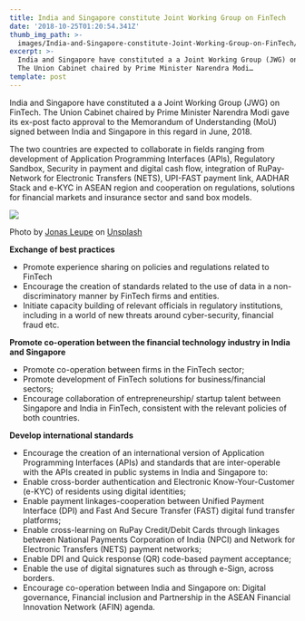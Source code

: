 ```yaml
---
title: India and Singapore constitute Joint Working Group on FinTech
date: '2018-10-25T01:20:54.341Z'
thumb_img_path: >-
  images/India-and-Singapore-constitute-Joint-Working-Group-on-FinTech/1*YteT-yzqqMCdDzjYTsB4XA.jpeg
excerpt: >-
  India and Singapore have constituted a a Joint Working Group (JWG) on FinTech.
  The Union Cabinet chaired by Prime Minister Narendra Modi…
template: post
---
```

India and Singapore have constituted a a Joint Working Group (JWG) on FinTech. The Union Cabinet chaired by Prime Minister Narendra Modi gave its ex-post facto approval to the Memorandum of Understanding (MoU) signed between India and Singapore in this regard in June, 2018.

The two countries are expected to collaborate in fields ranging from development of Application Programming Interfaces (APls), Regulatory Sandbox, Security in payment and digital cash flow, integration of RuPay-Network for Electronic Transfers (NETS), UPI-FAST payment link, AADHAR Stack and e-KYC in ASEAN region and cooperation on regulations, solutions for financial markets and insurance sector and sand box models.

![](/images/India-and-Singapore-constitute-Joint-Working-Group-on-FinTech/1*YteT-yzqqMCdDzjYTsB4XA.jpeg)

<figcaption>Photo by <a href="https://unsplash.com/photos/XL1YpEnVLb0?utm_source=unsplash&amp;utm_medium=referral&amp;utm_content=creditCopyText" data-href="https://unsplash.com/photos/XL1YpEnVLb0?utm_source=unsplash&amp;utm_medium=referral&amp;utm_content=creditCopyText" class="markup--anchor markup--figure-anchor" rel="noopener" target="_blank">Jonas Leupe</a> on&nbsp;<a href="https://unsplash.com/search/photos/fintech?utm_source=unsplash&amp;utm_medium=referral&amp;utm_content=creditCopyText" data-href="https://unsplash.com/search/photos/fintech?utm_source=unsplash&amp;utm_medium=referral&amp;utm_content=creditCopyText" class="markup--anchor markup--figure-anchor" rel="noopener" target="_blank">Unsplash</a></figcaption>

**Exchange of best practices**

*   Promote experience sharing on policies and regulations related to FinTech
*   Encourage the creation of standards related to the use of data in a non-discriminatory manner by FinTech firms and entities.
*   Initiate capacity building of relevant officials in regulatory institutions, including in a world of new threats around cyber-security, financial fraud etc.

**Promote co-operation between the financial technology industry in India and Singapore**

*   Promote co-operation between firms in the FinTech sector;
*   Promote development of FinTech solutions for business/financial sectors;
*   Encourage collaboration of entrepreneurship/ startup talent between Singapore and India in FinTech, consistent with the relevant policies of both countries.

**Develop international standards**

*   Encourage the creation of an international version of Application Programming Interfaces (APIs) and standards that are inter-operable with the APIs created in public systems in India and Singapore to:
*   Enable cross-border authentication and Electronic Know-Your-Customer (e-KYC) of residents using digital identities;
*   Enable payment linkages-cooperation between Unified Payment Interface (DPI) and Fast And Secure Transfer (FAST) digital fund transfer platforms;
*   Enable cross-learning on RuPay Credit/Debit Cards through linkages between National Payments Corporation of India (NPCI) and Network for Electronic Transfers (NETS) payment networks;
*   Enable DPI and Quick response (QR) code-based payment acceptance;
*   Enable the use of digital signatures such as through e-Sign, across borders.
*   Encourage co-operation between India and Singapore on: Digital governance, Financial inclusion and Partnership in the ASEAN Financial Innovation Network (AFIN) agenda.
